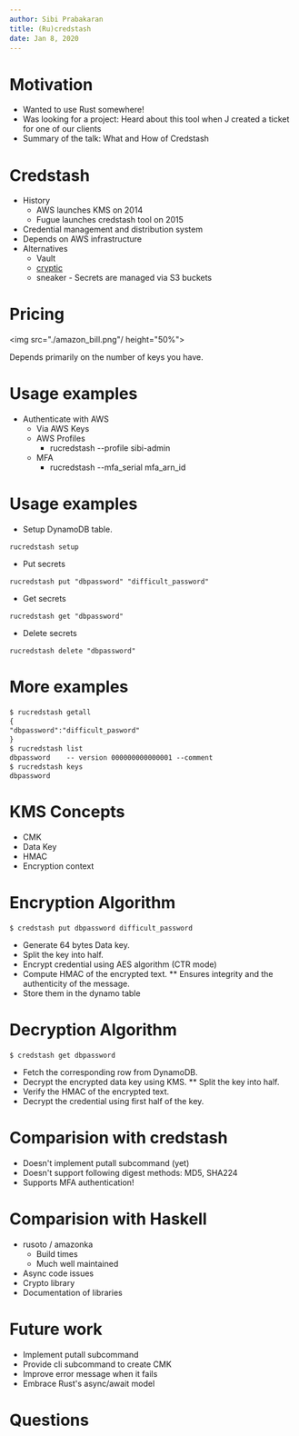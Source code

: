 ```yaml
---
author: Sibi Prabakaran
title: (Ru)credstash
date: Jan 8, 2020
---
```


# Motivation
* Wanted to use Rust somewhere!
* Was looking for a project: Heard about this tool when J created a
  ticket for one of our clients
* Summary of the talk: What and How of Credstash

# Credstash
* History
    * AWS launches KMS on 2014
    * Fugue launches credstash tool on 2015
* Credential management and distribution system
* Depends on AWS infrastructure
* Alternatives
    - Vault
    - [cryptic](https://github.com/domodwyer/cryptic)
    - sneaker - Secrets are managed via S3 buckets

# Pricing

<img src="./amazon_bill.png"/ height="50%">

Depends primarily on the number of keys you have.

# Usage examples

* Authenticate with AWS
  - Via AWS Keys
  - AWS Profiles
    * rucredstash --profile sibi-admin
  - MFA
    * rucredstash --mfa_serial mfa_arn_id

# Usage examples

* Setup DynamoDB table.
``` shellsession
rucredstash setup
```
* Put secrets
``` shellsession
rucredstash put "dbpassword" "difficult_password"
```
* Get secrets
``` shellsession
rucredstash get "dbpassword"
```
* Delete secrets
``` shellsession
rucredstash delete "dbpassword"
```

# More examples

``` shellsession
$ rucredstash getall
{
"dbpassword":"difficult_pasword"
}
$ rucredstash list
dbpassword    -- version 000000000000001 --comment
$ rucredstash keys
dbpassword
```

# KMS Concepts

* CMK
* Data Key
* HMAC
* Encryption context

# Encryption Algorithm

``` shellsession
$ credstash put dbpassword difficult_password
```

* Generate 64 bytes Data key.
* Split the key into half.
* Encrypt credential using AES algorithm (CTR mode)
* Compute HMAC of the encrypted text.
    ** Ensures integrity and the authenticity of the message.
* Store them in the dynamo table

# Decryption Algorithm

``` shellsession
$ credstash get dbpassword
```

* Fetch the corresponding row from DynamoDB.
* Decrypt the encrypted data key using KMS.
    ** Split the key into half.
* Verify the HMAC of the encrypted text.
* Decrypt the credential using first half of the key.

# Comparision with credstash

* Doesn't implement putall subcommand (yet)
* Doesn't support following digest methods: MD5, SHA224
* Supports MFA authentication!

# Comparision with Haskell

* rusoto / amazonka
    * Build times
    * Much well maintained
* Async code issues
* Crypto library
* Documentation of libraries

# Future work

* Implement putall subcommand
* Provide cli subcommand to create CMK
* Improve error message when it fails
* Embrace Rust's async/await model

# Questions
